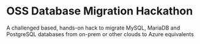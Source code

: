 # OSS Database Migration Hackathon
A challenged based, hands-on hack to migrate MySQL, MariaDB and PostgreSQL databases from on-prem or other clouds to Azure equivalents
